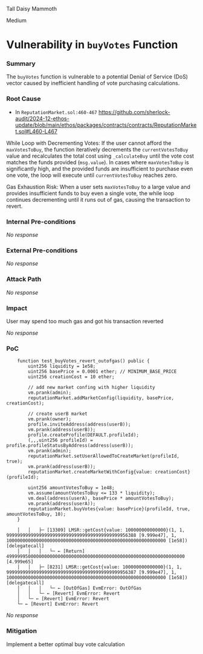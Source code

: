Tall Daisy Mammoth

Medium

# Vulnerability in `buyVotes` Function

### Summary

The `buyVotes` function is vulnerable to a potential Denial of Service (DoS) vector caused by inefficient handling of vote purchasing calculations.


### Root Cause

- In `ReputationMarket.sol:460-467`
https://github.com/sherlock-audit/2024-12-ethos-update/blob/main/ethos/packages/contracts/contracts/ReputationMarket.sol#L460-L467

While Loop with Decrementing Votes:
If the user cannot afford the `maxVotesToBuy`, the function iteratively decrements the `currentVotesToBuy` value and recalculates the total cost using `_calculateBuy` until the vote cost matches the funds provided (`msg.value`).
In cases where `maxVotesToBuy` is significantly high, and the provided funds are insufficient to purchase even one vote, the loop will execute until `currentVotesToBuy` reaches zero.

Gas Exhaustion Risk:
When a user sets `maxVotesToBuy` to a large value and provides insufficient funds to buy even a single vote, the while loop continues decrementing until it runs out of gas, causing the transaction to revert.

### Internal Pre-conditions

_No response_

### External Pre-conditions

_No response_

### Attack Path

_No response_

### Impact
User may spend too much gas and got his transaction reverted

_No response_

### PoC
```solidity
    function test_buyVotes_revert_outofgas() public {
        uint256 liquidity = 1e58;
        uint256 basePrice = 0.0001 ether; // MINIMUM_BASE_PRICE
        uint256 creationCost = 10 ether;

        // add new market confing with higher liquidity
        vm.prank(admin);
        reputationMarket.addMarketConfig(liquidity, basePrice, creationCost);

        // create userB market
        vm.prank(owner);
        profile.inviteAddress(address(userB));
        vm.prank(address(userB));
        profile.createProfile(DEFAULT.profileId);
        (,,,uint256 profileId) = profile.profileStatusByAddress(address(userB));
        vm.prank(admin);
        reputationMarket.setUserAllowedToCreateMarket(profileId, true);
        vm.prank(address(userB));
        reputationMarket.createMarketWithConfig{value: creationCost}(profileId);

        uint256 amountVotesToBuy = 1e48;
        vm.assume(amountVotesToBuy <= 133 * liquidity);
        vm.deal(address(userA), basePrice * amountVotesToBuy);
        vm.prank(address(userA));
        reputationMarket.buyVotes{value: basePrice}(profileId, true, amountVotesToBuy, 10);
    }
```
```solidity
    │   │   ├─ [13309] LMSR::getCost{value: 100000000000000}(1, 1, 999999999999999999999999999999999999999999956388 [9.999e47], 1, 10000000000000000000000000000000000000000000000000000000000 [1e58]) [delegatecall]
    │   │   │   └─ ← [Return] 499999950000000000000000000000000000000000000000000000000000000000 [4.999e65]
    │   │   ├─ [8231] LMSR::getCost{value: 100000000000000}(1, 1, 999999999999999999999999999999999999999999956387 [9.999e47], 1, 10000000000000000000000000000000000000000000000000000000000 [1e58]) [delegatecall]
    │   │   │   └─ ← [OutOfGas] EvmError: OutOfGas
    │   │   └─ ← [Revert] EvmError: Revert
    │   └─ ← [Revert] EvmError: Revert
    └─ ← [Revert] EvmError: Revert
```
_No response_

### Mitigation

Implement a better optimal buy vote calculation
